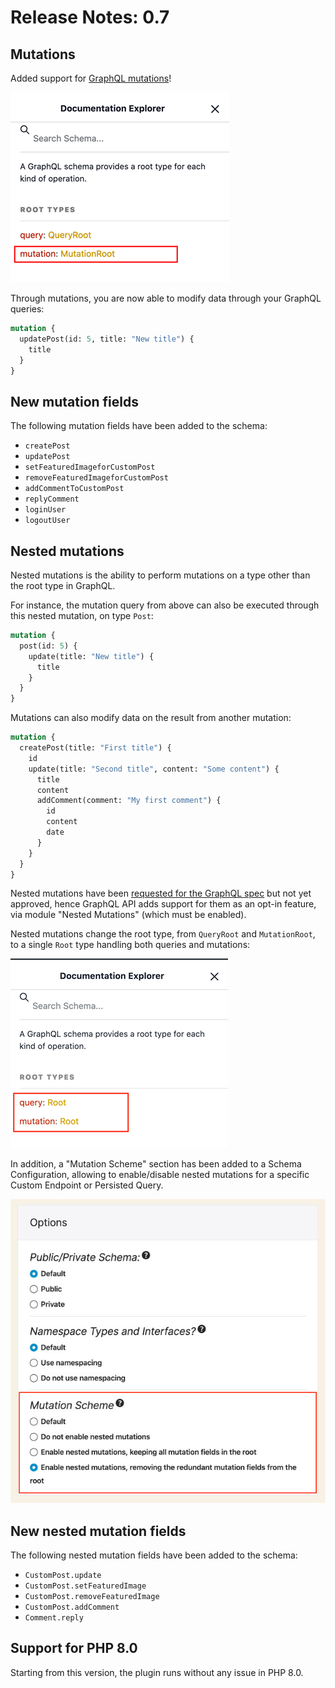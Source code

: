 # Release Notes: 0.7

## Mutations

Added support for [GraphQL mutations](https://graphql.org/learn/queries/#mutations)!

<a href="../../images/schema-docs-mutation.png" target="_blank">![Mutations in the schema docs](../../images/schema-docs-mutation.png)</a>

Through mutations, you are now able to modify data through your GraphQL queries:

```graphql
mutation {
  updatePost(id: 5, title: "New title") {
    title
  }
}
```

## New mutation fields

The following mutation fields have been added to the schema:

- `createPost`
- `updatePost`
- `setFeaturedImageforCustomPost`
- `removeFeaturedImageforCustomPost`
- `addCommentToCustomPost`
- `replyComment`
- `loginUser`
- `logoutUser`

## Nested mutations

Nested mutations is the ability to perform mutations on a type other than the root type in GraphQL.

For instance, the mutation query from above can also be executed through this nested mutation, on type `Post`:

```graphql
mutation {
  post(id: 5) {
    update(title: "New title") {
      title
    }
  }
}
```

Mutations can also modify data on the result from another mutation:

```graphql
mutation {
  createPost(title: "First title") {
    id
    update(title: "Second title", content: "Some content") {
      title
      content
      addComment(comment: "My first comment") {
        id
        content
        date
      }
    }
  }
}
```

Nested mutations have been [requested for the GraphQL spec](https://github.com/graphql/graphql-spec/issues/252) but not yet approved, hence GraphQL API adds support for them as an opt-in feature, via module "Nested Mutations" (which must be enabled).

Nested mutations change the root type, from `QueryRoot` and `MutationRoot`, to a single `Root` type handling both queries and mutations:

<a href="../../images/schema-docs-nested-mutation.png" target="_blank">![Nested mutations in the schema docs](../../images/schema-docs-nested-mutation.png)</a>

In addition, a "Mutation Scheme" section has been added to a Schema Configuration, allowing to enable/disable nested mutations for a specific Custom Endpoint or Persisted Query.

<a href="../../images/schema-configuration-mutation-scheme.jpg" target="_blank">![Mutation scheme in the schema configuration](../../images/schema-configuration-mutation-scheme.jpg)</a>

## New nested mutation fields

The following nested mutation fields have been added to the schema:

- `CustomPost.update`
- `CustomPost.setFeaturedImage`
- `CustomPost.removeFeaturedImage`
- `CustomPost.addComment`
- `Comment.reply`

## Support for PHP 8.0

Starting from this version, the plugin runs without any issue in PHP 8.0.
